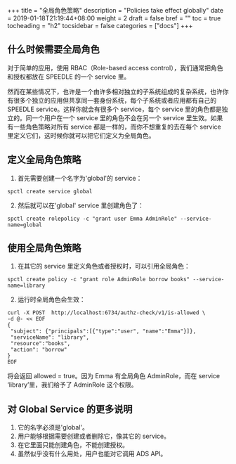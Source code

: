+++
title = "全局角色策略"
description = "Policies take effect globally"
date = 2019-01-18T21:19:44+08:00
weight = 2
draft = false
bref = ""
toc = true
tocheading = "h2"
tocsidebar = false
categories = ["docs"]
+++

## 什么时候需要全局角色

对于简单的应用，使用 RBAC（Role-based access control），我们通常把角色和授权都放在 SPEEDLE 的一个 service 里。

然而在某些情况下，也许是一个由许多相对独立的子系统组成的复杂系统，也许你有很多个独立的应用但共享同一套身份系统，每个子系统或者应用都有自己的 SPEEDLE service。这样你就会有很多个 service，每个 service 里的角色都是独立的。同一个用户在一个 service 里的角色不会在另一个 service 里生效。如果有一些角色策略对所有 service 都是一样的，而你不想重复的去在每个 service 里定义它们，这时候你就可以把它们定义为全局角色。

## 定义全局角色策略

1. 首先需要创建一个名字为'global'的 service：

```
spctl create service global
```

2. 然后就可以在'global' service 里创建角色了：

```
spctl create rolepolicy -c "grant user Emma AdminRole" --service-name=global
```

## 使用全局角色策略

1. 在其它的 service 里定义角色或者授权时，可以引用全局角色：

```
spctl create policy -c "grant role AdminRole borrow books" --service-name=library
```

2. 运行时全局角色会生效：

```
curl -X POST  http://localhost:6734/authz-check/v1/is-allowed \
-d @- << EOF
{
 "subject": {"principals":[{"type":"user", "name":"Emma"}]},
 "serviceName": "library",
 "resource":"books",
 "action": "borrow"
}
EOF
```

将会返回 allowed = true。因为 Emma 有全局角色 AdminRole，而在 service ‘library’里，我们给予了 AdminRole 这个权限。

## 对 Global Service 的更多说明

1. 它的名字必须是'global'。
2. 用户能够根据需要创建或者删除它，像其它的 service。
3. 在它里面只能创建角色，不能创建授权。
4. 虽然似乎没有什么用处，用户也能对它调用 ADS API。
